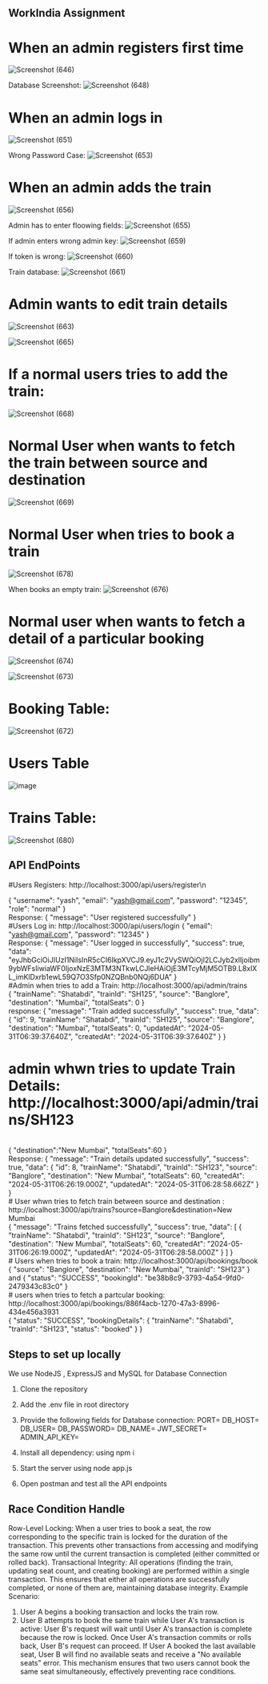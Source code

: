 ## WorkIndia Assignment

# When an admin registers first time
![Screenshot (646)](https://github.com/Yashg5311/WorkIndia_assignment/assets/91370994/41d7c74f-f109-47fb-a4ea-3f8612afe414)

Database Screenshot:
![Screenshot (648)](https://github.com/Yashg5311/WorkIndia_assignment/assets/91370994/2dfd7ea6-eb42-4765-9e68-978adced7c06)


# When an admin logs in
![Screenshot (651)](https://github.com/Yashg5311/WorkIndia_assignment/assets/91370994/4226a113-9d13-4d76-a1fc-04bf1a7a4b7e)


Wrong Password Case:
![Screenshot (653)](https://github.com/Yashg5311/WorkIndia_assignment/assets/91370994/d6e3290e-50d2-4790-a415-47465182e87c)

# When an admin adds the train
![Screenshot (656)](https://github.com/Yashg5311/WorkIndia_assignment/assets/91370994/b2d70a28-af98-46e7-bfaa-d300be4184ca)

Admin has to enter floowing fields:
![Screenshot (655)](https://github.com/Yashg5311/WorkIndia_assignment/assets/91370994/73e5a611-8bd5-44da-a331-6af78a015c26)

If admin enters wrong admin key:
![Screenshot (659)](https://github.com/Yashg5311/WorkIndia_assignment/assets/91370994/4091c03f-c819-4507-bdfb-33f49bbba2ec)

If token is wrong:
![Screenshot (660)](https://github.com/Yashg5311/WorkIndia_assignment/assets/91370994/f0320037-34d9-4da0-a3c5-74dbf4554c22)


Train database:
![Screenshot (661)](https://github.com/Yashg5311/WorkIndia_assignment/assets/91370994/0958d9a3-028c-4e91-a16d-9c57e53b1aa0)

# Admin wants to edit train details
![Screenshot (663)](https://github.com/Yashg5311/WorkIndia_assignment/assets/91370994/f971ece7-e911-41fc-b60e-feb2a4255288)

![Screenshot (665)](https://github.com/Yashg5311/WorkIndia_assignment/assets/91370994/6c71e038-1eb3-4c48-9b2d-8f0badf4b7e8)


# If a normal users tries to add the train:
![Screenshot (668)](https://github.com/Yashg5311/WorkIndia_assignment/assets/91370994/4f98f55c-1ce5-4cf2-8230-f31bf08c6329)


# Normal User when wants to fetch the train between source and destination
![Screenshot (669)](https://github.com/Yashg5311/WorkIndia_assignment/assets/91370994/c3ce0d62-c97b-4417-80c0-913b0682c9f7)

# Normal User when tries to book a train
![Screenshot (678)](https://github.com/Yashg5311/WorkIndia_assignment/assets/91370994/a2b6c03b-bc8f-4208-8768-50b7f2709333)

When books an empty train:
![Screenshot (676)](https://github.com/Yashg5311/WorkIndia_assignment/assets/91370994/9915bbdd-b806-4f58-84aa-ac3355178b6e)

# Normal user when wants to fetch a detail of a particular booking

![Screenshot (674)](https://github.com/Yashg5311/WorkIndia_assignment/assets/91370994/c7326194-6d00-4d1d-b551-69c694ce24fa)

![Screenshot (673)](https://github.com/Yashg5311/WorkIndia_assignment/assets/91370994/87ab0127-42e8-4bec-b2d0-d35b76b7bec7)


# Booking Table:
![Screenshot (672)](https://github.com/Yashg5311/WorkIndia_assignment/assets/91370994/aa410fd0-5dbd-47ba-a1fd-f9661e1da6f5)

# Users  Table
![image](https://github.com/Yashg5311/WorkIndia_assignment/assets/91370994/067fd7bc-ff90-41c4-853f-74291339e285)

# Trains Table:
![Screenshot (680)](https://github.com/Yashg5311/WorkIndia_assignment/assets/91370994/eb3105af-be84-4f65-8efa-72c4cbd421a6)

## API EndPoints

 #Users Registers: http://localhost:3000/api/users/register\n

 {
  "username": "yash",
  "email": "yash@gmail.com",
  "password": "12345",
  "role": "normal"
}
 <br/>
 Response:
 {
    "message": "User registered successfully"
}
<br/>
 #Users Log in:  http://localhost:3000/api/users/login
 {
    "email": "yash@gmail.com",
  "password": "12345"
}
<br/>
Response:
{
    "message": "User logged in successfully",
    "success": true,
    "data": "eyJhbGciOiJIUzI1NiIsInR5cCI6IkpXVCJ9.eyJ1c2VySWQiOjI2LCJyb2xlIjoibm9ybWFsIiwiaWF0IjoxNzE3MTM3NTkwLCJleHAiOjE3MTcyMjM5OTB9.L8xlXL_imKlDxrb1ewL59Q7O3Sfp0NZQBnb0NQj6DUA"
}
<br/>
#Admin when tries to add a Train: http://localhost:3000/api/admin/trains
<br/>
{
  "trainName": "Shatabdi",
  "trainId": "SH125",
  "source": "Banglore",
  "destination": "Mumbai",
  "totalSeats": 0
}
<br/>
response:
{
    "message": "Train added successfully",
    "success": true,
    "data": {
        "id": 9,
        "trainName": "Shatabdi",
        "trainId": "SH125",
        "source": "Banglore",
        "destination": "Mumbai",
        "totalSeats": 0,
        "updatedAt": "2024-05-31T06:39:37.640Z",
        "createdAt": "2024-05-31T06:39:37.640Z"
    }
}
<br/>

# admin whwn tries to update Train Details: http://localhost:3000/api/admin/trains/SH123
<br/>
{
"destination":"New Mumbai",
"totalSeats":60
}
<br/>
Response:
{
    "message": "Train details updated successfully",
    "success": true,
    "data": {
        "id": 8,
        "trainName": "Shatabdi",
        "trainId": "SH123",
        "source": "Banglore",
        "destination": "New Mumbai",
        "totalSeats": 60,
        "createdAt": "2024-05-31T06:26:19.000Z",
        "updatedAt": "2024-05-31T06:28:58.662Z"
    }
}
<br/>
# User whwn tries to fetch train between source and destination : http://localhost:3000/api/trains?source=Banglore&destination=New Mumbai
<br/>
{
    "message": "Trains fetched successfully",
    "success": true,
    "data": [
{
            "trainName": "Shatabdi",
            "trainId": "SH123",
            "source": "Banglore",
            "destination": "New Mumbai",
            "totalSeats": 60,
            "createdAt": "2024-05-31T06:26:19.000Z",
            "updatedAt": "2024-05-31T06:28:58.000Z"
        }
    ]
}
<br/>
# Users when tries to book a train: http://localhost:3000/api/bookings/book
<br/>
{
  "source": "Banglore",
  "destination": "New Mumbai",
  "trainId": "SH123"
}
and
{
    "status": "SUCCESS",
    "bookingId": "be38b8c9-3793-4a54-9fd0-2479343c83c0"
}
<br/>
# users when tries to fetch  a partcular booking: http://localhost:3000/api/bookings/886f4acb-1270-47a3-8996-434e456a3931
<br/>
{
    "status": "SUCCESS",
    "bookingDetails": {
        "trainName": "Shatabdi",
        "trainId": "SH123",
        "status": "booked"
    }
}
<br/>

## Steps to set up locally
We use NodeJS , ExpressJS and MySQL for Database Connection

1. Clone the repository
2. Add the .env file in root directory
3. Provide the following fields for Database connection:
   PORT=
DB_HOST=
DB_USER=
DB_PASSWORD=
DB_NAME=
JWT_SECRET=
ADMIN_API_KEY=

4. Install all dependency: using npm i
5. Start the server using node app.js
6. Open postman and test all the API endpoints


## Race Condition Handle
Row-Level Locking: When a user tries to book a seat, the row corresponding to the specific train is locked for the duration of the transaction. This prevents other transactions from accessing and modifying the same row until the current transaction is completed (either committed or rolled back).
Transactional Integrity: All operations (finding the train, updating seat count, and creating booking) are performed within a single transaction. This ensures that either all operations are successfully completed, or none of them are, maintaining database integrity.
Example Scenario:
1. User A begins a booking transaction and locks the train row.
2. User B attempts to book the same train while User A's transaction is active:
User B's request will wait until User A's transaction is complete because the row is locked.
Once User A's transaction commits or rolls back, User B's request can proceed.
If User A booked the last available seat, User B will find no available seats and receive a "No available seats" error.
This mechanism ensures that two users cannot book the same seat simultaneously, effectively preventing race conditions.




